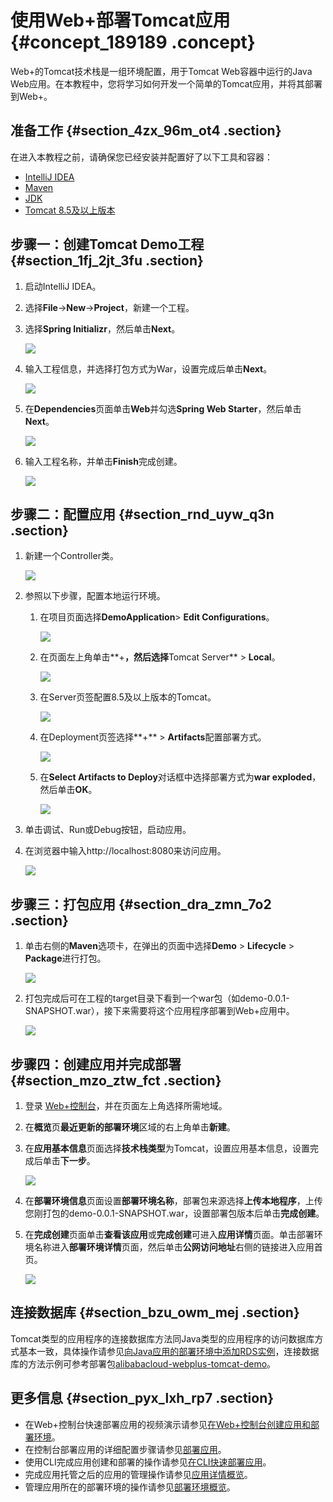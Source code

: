 # 使用Web+部署Tomcat应用 {#concept_189189 .concept}

Web+的Tomcat技术栈是一组环境配置，用于Tomcat Web容器中运行的Java Web应用。在本教程中，您将学习如何开发一个简单的Tomcat应用，并将其部署到Web+。

## 准备工作 {#section_4zx_96m_ot4 .section}

在进入本教程之前，请确保您已经安装并配置好了以下工具和容器：

-   [IntelliJ IDEA](https://www.jetbrains.com/idea/)
-   [Maven](https://maven.apache.org/)
-   [JDK](https://www.oracle.com/technetwork/java/javase/downloads/index.html)
-   [Tomcat 8.5及以上版本](http://tomcat.apache.org/)

## 步骤一：创建Tomcat Demo工程 {#section_1fj_2jt_3fu .section}

1.  启动IntelliJ IDEA。
2.  选择**File**-\>**New**-\>**Project**，新建一个工程。
3.  选择**Spring Initializr**，然后单击**Next**。

    ![](http://static-aliyun-doc.oss-cn-hangzhou.aliyuncs.com/assets/img/163218/156800115254605_zh-CN.png)

4.  输入工程信息，并选择打包方式为War，设置完成后单击**Next**。

    ![](http://static-aliyun-doc.oss-cn-hangzhou.aliyuncs.com/assets/img/163218/156800115254606_zh-CN.png)

5.  在**Dependencies**页面单击**Web**并勾选**Spring Web Starter**，然后单击**Next**。

    ![](http://static-aliyun-doc.oss-cn-hangzhou.aliyuncs.com/assets/img/163218/156800115255107_zh-CN.png)

6.  输入工程名称，并单击**Finish**完成创建。

    ![](http://static-aliyun-doc.oss-cn-hangzhou.aliyuncs.com/assets/img/163218/156800115255109_zh-CN.png)


## 步骤二：配置应用 {#section_rnd_uyw_q3n .section}

1.  新建一个Controller类。

    ![](http://static-aliyun-doc.oss-cn-hangzhou.aliyuncs.com/assets/img/163218/156800115259438_zh-CN.png)

2.  参照以下步骤，配置本地运行环境。
    1.  在项目页面选择**DemoApplication**\> **Edit Configurations**。

        ![](http://static-aliyun-doc.oss-cn-hangzhou.aliyuncs.com/assets/img/163218/156800115259439_zh-CN.png)

    2.  在页面左上角单击**+**，然后选择**Tomcat Server** \> **Local**。

        ![](http://static-aliyun-doc.oss-cn-hangzhou.aliyuncs.com/assets/img/163218/156800115359443_zh-CN.png)

    3.  在Server页签配置8.5及以上版本的Tomcat。

        ![](http://static-aliyun-doc.oss-cn-hangzhou.aliyuncs.com/assets/img/163218/156800115359517_zh-CN.png)

    4.  在Deployment页签选择**+** \> **Artifacts**配置部署方式。

        ![](http://static-aliyun-doc.oss-cn-hangzhou.aliyuncs.com/assets/img/163218/156800115359519_zh-CN.png)

    5.  在**Select Artifacts to Deploy**对话框中选择部署方式为**war exploded**，然后单击**OK**。

        ![](http://static-aliyun-doc.oss-cn-hangzhou.aliyuncs.com/assets/img/163218/156800115359532_zh-CN.png)

3.  单击调试、Run或Debug按钮，启动应用。
4.  在浏览器中输入http://localhost:8080来访问应用。

    ![](http://static-aliyun-doc.oss-cn-hangzhou.aliyuncs.com/assets/img/163218/156800115359533_zh-CN.png)


## 步骤三：打包应用 {#section_dra_zmn_7o2 .section}

1.  单击右侧的**Maven**选项卡，在弹出的页面中选择**Demo** \> **Lifecycle** \> **Package**进行打包。

    ![](http://static-aliyun-doc.oss-cn-hangzhou.aliyuncs.com/assets/img/163218/156800115359534_zh-CN.png)

2.  打包完成后可在工程的target目录下看到一个war包（如demo-0.0.1-SNAPSHOT.war），接下来需要将这个应用程序部署到Web+应用中。

    ![](http://static-aliyun-doc.oss-cn-hangzhou.aliyuncs.com/assets/img/163218/156800115359535_zh-CN.png)


## 步骤四：创建应用并完成部署 {#section_mzo_ztw_fct .section}

1.  登录 [Web+控制台](https://webplus.console.aliyun.com)，并在页面左上角选择所需地域。
2.  在**概览**页**最近更新的部署环境**区域的右上角单击**新建**。
3.  在**应用基本信息**页面选择**技术栈类型**为Tomcat，设置应用基本信息，设置完成后单击**下一步**。

    ![](http://static-aliyun-doc.oss-cn-hangzhou.aliyuncs.com/assets/img/217610/156800115358943_zh-CN.png)

4.  在**部署环境信息**页面设置**部署环境名称**，部署包来源选择**上传本地程序**，上传您刚打包的demo-0.0.1-SNAPSHOT.war，设置部署包版本后单击**完成创建**。
5.  在**完成创建**页面单击**查看该应用**或**完成创建**可进入**应用详情**页面。单击部署环境名称进入**部署环境详情**页面，然后单击**公网访问地址**右侧的链接进入应用首页。

    ![](http://static-aliyun-doc.oss-cn-hangzhou.aliyuncs.com/assets/img/161338/156800115358300_zh-CN.png)


## 连接数据库 {#section_bzu_owm_mej .section}

Tomcat类型的应用程序的连接数据库方法同Java类型的应用程序的访问数据库方式基本一致，具体操作请参见[向Java应用的部署环境中添加RDS实例](ZH-CN_TP_161339.dita)，连接数据库的方法示例可参考部署包[alibabacloud-webplus-tomcat-demo](https://github.com/aliyun/alibabacloud-webplus-tomcat-demo)。

## 更多信息 {#section_pyx_lxh_rp7 .section}

-   在Web+控制台快速部署应用的视频演示请参见[在Web+控制台创建应用和部署环境](../DNWEBX19101931/ZH-CN_TP_519470_V3.dita)。
-   在控制台部署应用的详细配置步骤请参见[部署应用](../DNICMS19100635/ZH-CN_TP_159334_V1.dita)。
-   使用CLI完成应用创建和部署的操作请参见[在CLI快速部署应用](ZH-CN_TP_221972_V2.dita)。
-   完成应用托管之后的应用的管理操作请参见[应用详情概览](../DNICMS19100635/ZH-CN_TP_163214_V1.dita)。
-   管理应用所在的部署环境的操作请参见[部署环境概览](../DNICMS19100636/ZH-CN_TP_163212_V1.dita)。

